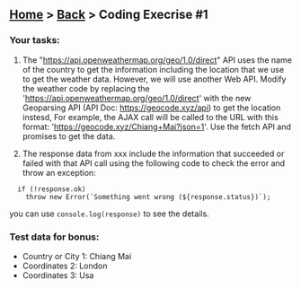 ## [Home](../../../README.md) > [Back](../lesson.md) > Coding Execrise #1

### Your tasks:

1. The "https://api.openweathermap.org/geo/1.0/direct" API uses the name of the country to get the information including the location that we use to get the weather data. However, we will use another Web API. Modify the weather code by replacing the 'https://api.openweathermap.org/geo/1.0/direct' with the new Geoparsing API (API Doc: https://geocode.xyz/api) to get the location instesd, For example, the AJAX call will be called to the URL with this format: 'https://geocode.xyz/Chiang+Mai?json=1'. Use the fetch API and promises to get the data.

2. The response data from xxx include the information that succeeded or failed with that API call using the following code to check the error and throw an exception:

```
  if (!response.ok)
    throw new Error(`Something went wrong (${response.status})`);
```

you can use `console.log(response)` to see the details.

### Test data for bonus:

- Country or City 1: Chiang Mai
- Coordinates 2: London
- Coordinates 3: Usa
